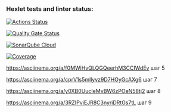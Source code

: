 ### Hexlet tests and linter status:
[![Actions Status](https://github.com/DemExt/python-project-50/actions/workflows/hexlet-check.yml/badge.svg)](https://github.com/DemExt/python-project-50/actions)

[![Quality Gate Status](https://sonarcloud.io/api/project_badges/measure?project=DemExt_python-project-50&metric=alert_status)](https://sonarcloud.io/summary/new_code?id=DemExt_python-project-50)

[![SonarQube Cloud](https://sonarcloud.io/images/project_badges/sonarcloud-light.svg)](https://sonarcloud.io/summary/new_code?id=DemExt_python-project-50)

[![Coverage](https://sonarcloud.io/api/project_badges/measure?project=DemExt_python-project-50&metric=coverage)](https://sonarcloud.io/summary/new_code?id=DemExt_python-project-50)

https://asciinema.org/a/f0MWiHvQLQGQeerhM3CCIWdEv шаг 5

https://asciinema.org/a/cprV1s5mllyvz9D7HOyGcAXg6 шаг 7

https://asciinema.org/a/y0XB0UucIeMvBW6zPOeN58tj2 шаг 8

 https://asciinema.org/a/3RZIPviEJR8C3nyriDRtGs7tL шаг 9